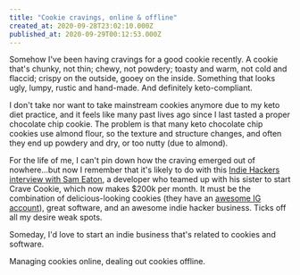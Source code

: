 ```yaml
---
title: "Cookie cravings, online & offline"
created_at: 2020-09-28T23:02:10.000Z
published_at: 2020-09-29T00:12:53.000Z
---
```

Somehow I've been having cravings for a good cookie recently. A cookie that's chunky, not thin; chewy, not powdery; toasty and warm, not cold and flaccid; crispy on the outside, gooey on the inside. Something that looks ugly, lumpy, rustic and hand-made. And definitely keto-compliant. 

I don't take nor want to take mainstream cookies anymore due to my keto diet practice, and it feels like many past lives ago since I last tasted a proper chocolate chip cookie. The problem is that many keto chocolate chip cookies use almond flour, so the texture and structure changes, and often they end up powdery and dry, or too nutty (due to almond).

For the life of me, I can't pin down how the craving emerged out of nowhere...but now I remember that it's likely to do with this [Indie Hackers interview with Sam Eaton](https://www.indiehackers.com/podcast/166-sam-eaton-of-crave-cookie ), a developer who teamed up with his sister to start Crave Cookie, which now makes $200k per month. It must be the combination of delicious-looking cookies (they have an [awesome IG account](https://www.instagram.com/cravecookie/?hl=en)), great software, and an awesome indie hacker business. Ticks off all my desire weak spots. 

Someday, I'd love to start an indie business that's related to cookies and software. 

Managing cookies online, dealing out cookies offline.
